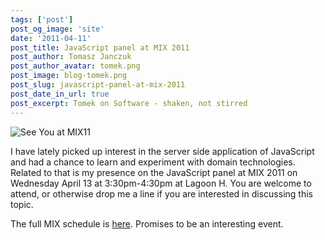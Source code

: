 ```yaml
---
tags: ['post']
post_og_image: 'site'
date: '2011-04-11'  
post_title: JavaScript panel at MIX 2011
post_author: Tomasz Janczuk
post_author_avatar: tomek.png
post_image: blog-tomek.png
post_slug: javascript-panel-at-mix-2011
post_date_in_url: true
post_excerpt: Tomek on Software - shaken, not stirred
---
```



 ![See You at MIX11](https://msteched.blob.core.windows.net/media/Default/BlogPost/news/MIX11_BB_SeeYouAt_1.gif)

I have lately picked up interest in the server side application of JavaScript and had a chance to learn and experiment with domain technologies. Related to that is my presence on the JavaScript panel at MIX 2011 on Wednesday April 13 at 3:30pm-4:30pm at Lagoon H. You are welcome to attend, or otherwise drop me a line if you are interested in discussing this topic.

The full MIX schedule is [here](http://live.visitmix.com/MIX11/Schedule). Promises to be an interesting event.